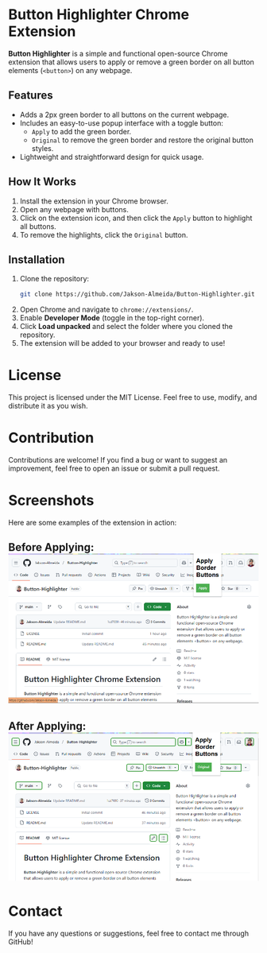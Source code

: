 # Button Highlighter Chrome Extension

**Button Highlighter** is a simple and functional open-source Chrome extension that allows users to apply or remove a green border on all button elements (`<button>`) on any webpage. 

## Features

- Adds a 2px green border to all buttons on the current webpage.
- Includes an easy-to-use popup interface with a toggle button:
  - `Apply` to add the green border.
  - `Original` to remove the green border and restore the original button styles.
- Lightweight and straightforward design for quick usage.

## How It Works

1. Install the extension in your Chrome browser.
2. Open any webpage with buttons.
3. Click on the extension icon, and then click the `Apply` button to highlight all buttons.
4. To remove the highlights, click the `Original` button.

## Installation

1. Clone the repository:
   ```bash
   git clone https://github.com/Jakson-Almeida/Button-Highlighter.git
   ```
2. Open Chrome and navigate to `chrome://extensions/`.
3. Enable **Developer Mode** (toggle in the top-right corner).
4. Click **Load unpacked** and select the folder where you cloned the repository.
5. The extension will be added to your browser and ready to use!

# License
This project is licensed under the MIT License. Feel free to use, modify, and distribute it as you wish.

# Contribution
Contributions are welcome! If you find a bug or want to suggest an improvement, feel free to open an issue or submit a pull request.

# Screenshots
Here are some examples of the extension in action:

## **Before Applying**: ![No green border on buttons](https://github.com/Jakson-Almeida/Button-Highlighter/blob/main/my-button-highlighter/data/highlighter-before.png)

## **After Applying**: ![All buttons have a green border applied](https://github.com/Jakson-Almeida/Button-Highlighter/blob/main/my-button-highlighter/data/highlighter-after.png)

# Contact
If you have any questions or suggestions, feel free to contact me through GitHub!
